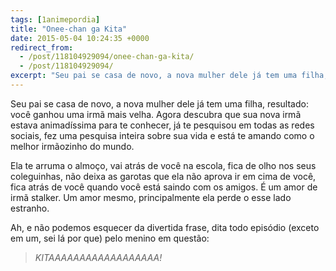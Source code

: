 ```yaml
---
tags: [1animepordia]
title: "Onee-chan ga Kita"
date: 2015-05-04 10:24:35 +0000
redirect_from:
  - /post/118104929094/onee-chan-ga-kita/
  - /post/118104929094/
excerpt: "Seu pai se casa de novo, a nova mulher dele já tem uma filha, resultado: você ganhou uma irmã mais velha. Agora descubra que sua nova irmã estava animadíssima para te conhecer, já te pesquisou em todas as redes sociais, fez uma pesquisa inteira sobre sua vida e está te amando como o melhor irmãozinho do mundo."
---
```


Seu pai se casa de novo, a nova mulher dele já tem uma filha, resultado:
você ganhou uma irmã mais velha. Agora descubra que sua nova irmã estava
animadíssima para te conhecer, já te pesquisou em todas as redes
sociais, fez uma pesquisa inteira sobre sua vida e está te amando como o
melhor irmãozinho do mundo.

Ela te arruma o almoço, vai atrás de você na escola, fica de olho nos
seus coleguinhas, não deixa as garotas que ela não aprova ir em cima de
você, fica atrás de você quando você está saindo com os amigos. É um
amor de irmã stalker. Um amor mesmo, principalmente ela perde o esse
lado estranho.

Ah, e não podemos esquecer da divertida frase, dita todo episódio
(exceto em um, sei lá por que) pelo menino em questão:

> *KITAAAAAAAAAAAAAAAAAA!*


